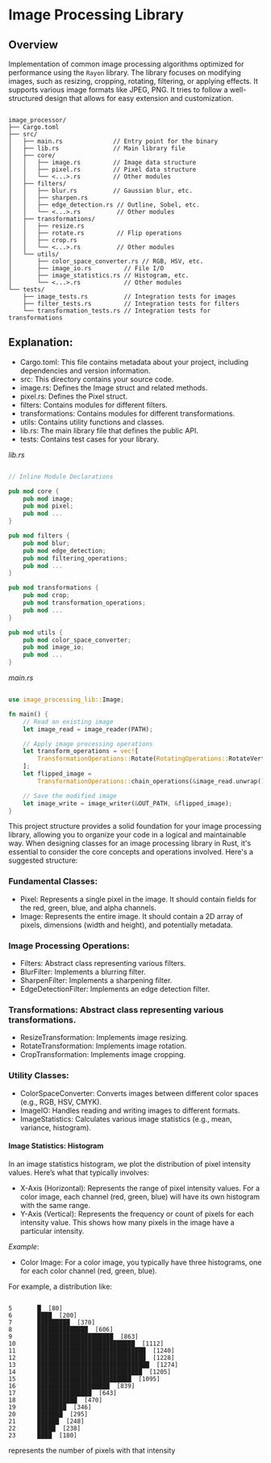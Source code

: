 # Image Processing Library

## Overview
Implementation of common image processing algorithms optimized for performance using the `Rayon` library.
The library focuses on modifying images, such as resizing, cropping, rotating, filtering, or applying effects.
It supports various image formats like JPEG, PNG.
It tries to follow a well-structured design that allows for easy extension and customization.

```

image_processor/
├── Cargo.toml
├── src/
│   ├── main.rs              // Entry point for the binary
│   ├── lib.rs               // Main library file
│   ├── core/
│   │   ├── image.rs         // Image data structure
│   │   ├── pixel.rs         // Pixel data structure
│   │   └── <...>.rs         // Other modules
│   ├── filters/
│   │   ├── blur.rs          // Gaussian blur, etc.
│   │   ├── sharpen.rs
│   │   ├── edge_detection.rs // Outline, Sobel, etc.
│   │   └── <...>.rs          // Other modules
│   ├── transformations/
│   │   ├── resize.rs
│   │   ├── rotate.rs         // Flip operations
│   │   ├── crop.rs
│   │   └── <...>.rs          // Other modules
│   └── utils/
│       ├── color_space_converter.rs // RGB, HSV, etc.
│       ├── image_io.rs         // File I/O
│       ├── image_statistics.rs // Histogram, etc.
│       └── <...>.rs            // Other modules
└── tests/
    ├── image_tests.rs          // Integration tests for images
    ├── filter_tests.rs         // Integration tests for filters
    └── transformation_tests.rs // Integration tests for transformations

```

## Explanation:

- Cargo.toml: This file contains metadata about your project, including dependencies and version information.
- src: This directory contains your source code.
- image.rs: Defines the Image struct and related methods.
- pixel.rs: Defines the Pixel struct.
- filters: Contains modules for different filters.
- transformations: Contains modules for different transformations.
- utils: Contains utility functions and classes.
- lib.rs: The main library file that defines the public API.
- tests: Contains test cases for your library.

*lib.rs*
```rust

// Inline Module Declarations

pub mod core {
    pub mod image;
    pub mod pixel;
    pub mod ...
}

pub mod filters {
    pub mod blur;
    pub mod edge_detection;
    pub mod filtering_operations;
    pub mod ...
}

pub mod transformations {
    pub mod crop;
    pub mod transformation_operations;
    pub mod ...
}

pub mod utils {
    pub mod color_space_converter;
    pub mod image_io;
    pub mod ...
}


```

*main.rs*
```rust

use image_processing_lib::Image;

fn main() {
    // Read an existing image
    let image_read = image_reader(PATH);

    // Apply image processing operations
    let transform_operations = vec![
        TransformationOperations::Rotate(RotatingOperations::RotateVertical),
    ];
    let flipped_image =
        TransformationOperations::chain_operations(&image_read.unwrap(), transform_operations);

    // Save the modified image
    let image_write = image_writer(&OUT_PATH, &flipped_image);
}

```

This project structure provides a solid foundation for your image processing library, allowing you to organize your code in a logical and maintainable way.
When designing classes for an image processing library in Rust, it's essential to consider the core concepts and operations involved. Here's a suggested structure:

### Fundamental Classes:
- Pixel: Represents a single pixel in the image. It should contain fields for the red, green, blue, and alpha channels.
- Image: Represents the entire image. It should contain a 2D array of pixels, dimensions (width and height), and potentially metadata.

### Image Processing Operations:
- Filters: Abstract class representing various filters.
- BlurFilter: Implements a blurring filter.
- SharpenFilter: Implements a sharpening filter.
- EdgeDetectionFilter: Implements an edge detection filter.

### Transformations: Abstract class representing various transformations.
- ResizeTransformation: Implements image resizing.
- RotateTransformation: Implements image rotation.
- CropTransformation: Implements image cropping.

### Utility Classes:
- ColorSpaceConverter: Converts images between different color spaces (e.g., RGB, HSV, CMYK).
- ImageIO: Handles reading and writing images to different formats.
- ImageStatistics: Calculates various image statistics (e.g., mean, variance, histogram).

#### Image Statistics: Histogram
In an image statistics histogram, we plot the distribution of pixel intensity values.
Here’s what that typically involves:

- X-Axis (Horizontal): Represents the range of pixel intensity values. For a color image, each channel (red, green, blue) will have its own histogram with the same range.
- Y-Axis (Vertical): Represents the frequency or count of pixels for each intensity value. This shows how many pixels in the image have a particular intensity.

*Example*:
- Color Image: For a color image, you typically have three histograms, one for each color channel (red, green, blue).

For example, a distribution like:
```

5       █  [80]
6       ████  [200]
7       █████████  [370]
8       ██████████████  [606]
9       █████████████████████  [863]
10      ███████████████████████████  [1112]
11      ██████████████████████████████  [1240]
12      ██████████████████████████████  [1228]
13      ███████████████████████████████  [1274]
14      █████████████████████████████  [1205]
15      ██████████████████████████  [1095]
16      ████████████████████  [839]
17      ███████████████  [643]
18      ███████████  [470]
19      ████████  [346]
20      ███████  [295]
21      ██████  [248]
22      █████  [238]
23      ████  [180]

```
represents the number of pixels with that intensity

<!-- Check: https://github.com/mbrlabs/pixl/tree/master/src/pixl -->
<!-- https://medium.com/@lahiru.19/a-guide-to-image-processing-from-scratch-7a6a413fb682 -->
